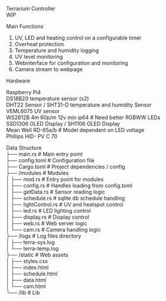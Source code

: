 Terrarium Controller <br />
WIP <br />

Main Functions <br />
1. UV, LED and heating control on a configurable timer <br />
2. Overheat protection <br />
3. Temperature and humidity logging <br />
4. UV level monitoring <br />
5. Webinterface for configuration and monitoring <br />
6. Camera stream to webpage <br />

Hardware <br />

Raspberry Pi4 <br />
DS18B20 temperature sensor (x2) <br />
DHT22 Sensor / SHT31-D temperature and humidity Sensor <br />
VEML6075 UV sensor <br />
WS2812B 4m 60p/m 12v min ip64                  # Need better RGBWW LEDs <br />
SSD1306 OLED Display / SH1106 OLED Display <br />
Mean Well RD-65a/b                             # Model dependent on LED voltage <br />
Phillips HID- PV C 70 <br />

Data Structure <br />
├── main.rs             # Main entry point <br />
├── config.toml         # Configuration file <br />
├── Cargo.toml          # Project dependencies / config <br />
├── /modules            # Modules <br />
│   ├── mod.rs          # Entry point for modules <br />
│   ├── config.rs       # Handles loading from config.toml <br />
│   ├── getData.rs      # Sensor reading logic <br />
│   ├── schedule.rs     # sqlite db schedule handling <br />
│   ├── lightControl.rs # UV and heatspot control <br />
│   ├── led.rs          # LED lighting control <br />
│   ├── display.rs      # Display control <br />
│   ├── web.rs          # Web server logic <br />
│   └── cam.rs          # Camera handling logic <br />
├── /logs               # Log files directory <br />
│   ├── terra-sys.log <br />
│   └── terra-temp.log <br />
├── /static             # Web assets <br />
│   ├── styles.css <br />
│   ├── index.html <br />
│   ├── schedule.html <br />
│   ├── data.html <br />
│   └── cam.html <br />
└── /lib                # Lib <br />